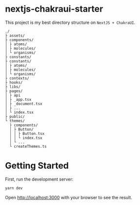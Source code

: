 # nextjs-chakraui-starter

This project is my best directory structure on `NextJS + ChakraUI`.

```
./
├ assets/
├ components/
│ ├ atoms/
│ ├ molecules/
│ └ organisms/
├ constants/
├ constants/
│ ├ atoms/
│ ├ molecules/
│ └ organisms/
├ contexts/
├ hooks/
├ libs/
├ pages/
│ ├ api
│ ├ _app.tsx
│ ├ _document.tsx
│ ├ ...
│ └ index.tsx
├ public/
└ themes/
  ├ components/
  │ ├ Button/
  │ │ ├ Button.tsx
  │ │ └ index.tsx
  │ └ ...
  └ createThemes.ts
```

# Getting Started

First, run the development server:

```bash
yarn dev
```

Open [http://localhost:3000](http://localhost:3000) with your browser to see the result.
